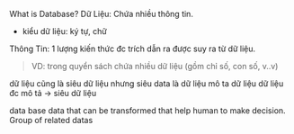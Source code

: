 What is Database?
Dữ Liệu: Chứa nhiều thông tin.
+ kiểu dữ liệu: ký tự, chữ

Thông Tin: 1 lượng kiến thức đc trích dẫn ra được suy ra từ dữ liệu.
> VD: trong quyển sách chứa nhiều dữ liệu (gồm chỉ số, con số, v..v) 


dữ liệu cũng là siêu dữ liệu
	nhưng siêu data là dữ liệu mô ta dữ liệu
dữ liệu đc mô tả -> siêu dữ liệu


data base
	data that can be transformed that help human to make decision.
	Group of related datas

